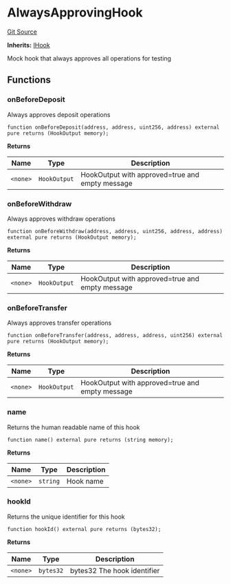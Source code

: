 # AlwaysApprovingHook
[Git Source](https://github.com/SovaNetwork/fountfi/blob/58164582109e1a7de75ddd7e30bfe628ac79d7fd/src/mocks/hooks/AlwaysApprovingHook.sol)

**Inherits:**
[IHook](/src/hooks/IHook.sol/interface.IHook.md)

Mock hook that always approves all operations for testing


## Functions
### onBeforeDeposit

Always approves deposit operations


```solidity
function onBeforeDeposit(address, address, uint256, address) external pure returns (HookOutput memory);
```
**Returns**

|Name|Type|Description|
|----|----|-----------|
|`<none>`|`HookOutput`|HookOutput with approved=true and empty message|


### onBeforeWithdraw

Always approves withdraw operations


```solidity
function onBeforeWithdraw(address, address, uint256, address, address) external pure returns (HookOutput memory);
```
**Returns**

|Name|Type|Description|
|----|----|-----------|
|`<none>`|`HookOutput`|HookOutput with approved=true and empty message|


### onBeforeTransfer

Always approves transfer operations


```solidity
function onBeforeTransfer(address, address, address, uint256) external pure returns (HookOutput memory);
```
**Returns**

|Name|Type|Description|
|----|----|-----------|
|`<none>`|`HookOutput`|HookOutput with approved=true and empty message|


### name

Returns the human readable name of this hook


```solidity
function name() external pure returns (string memory);
```
**Returns**

|Name|Type|Description|
|----|----|-----------|
|`<none>`|`string`|Hook name|


### hookId

Returns the unique identifier for this hook


```solidity
function hookId() external pure returns (bytes32);
```
**Returns**

|Name|Type|Description|
|----|----|-----------|
|`<none>`|`bytes32`|bytes32 The hook identifier|


